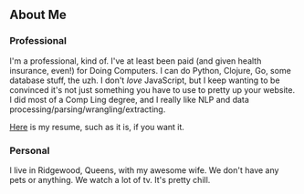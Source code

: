 ## About Me
### Professional
I'm a professional, kind of. I've at least been paid (and given health
insurance, even!) for Doing Computers. I can do Python, Clojure, Go, some
database stuff, the uzh. I don't *love* JavaScript, but I keep wanting to be
convinced it's not just something you have to use to pretty up your website.
I did most of a Comp Ling degree, and I really like NLP and data
processing/parsing/wrangling/extracting.

[Here](https://s3.amazonaws.com/swizzarddotpizza/resume-spring2015.pdf) is
my resume, such as it is, if you want it.

### Personal
I live in Ridgewood, Queens, with my awesome wife. We don't have any
pets or anything. We watch a lot of tv. It's pretty chill.
